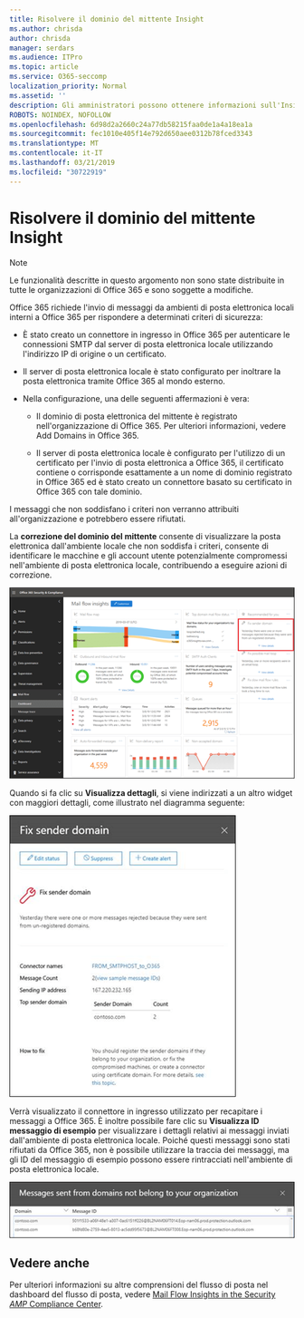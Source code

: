 ```yaml
---
title: Risolvere il dominio del mittente Insight
ms.author: chrisda
author: chrisda
manager: serdars
ms.audience: ITPro
ms.topic: article
ms.service: O365-seccomp
localization_priority: Normal
ms.assetid: ''
description: Gli amministratori possono ottenere informazioni sull'Insight del dominio del mittente Fix nel dashboard del flusso di posta in Office 365 Security & Compliance Center.
ROBOTS: NOINDEX, NOFOLLOW
ms.openlocfilehash: 6d98d2a2660c24a77db58215faa0de1a4a18ea1a
ms.sourcegitcommit: fec1010e405f14e792d650aee0312b78fced3343
ms.translationtype: MT
ms.contentlocale: it-IT
ms.lasthandoff: 03/21/2019
ms.locfileid: "30722919"
---
```

# <a name="fix-sender-domain-insight"></a>Risolvere il dominio del mittente Insight

> [!NOTE]
> Le funzionalità descritte in questo argomento non sono state distribuite in tutte le organizzazioni di Office 365 e sono soggette a modifiche.

Office 365 richiede l'invio di messaggi da ambienti di posta elettronica locali interni a Office 365 per rispondere a determinati criteri di sicurezza:

- È stato creato un connettore in ingresso in Office 365 per autenticare le connessioni SMTP dal server di posta elettronica locale utilizzando l'indirizzo IP di origine o un certificato.

- Il server di posta elettronica locale è stato configurato per inoltrare la posta elettronica tramite Office 365 al mondo esterno.

- Nella configurazione, una delle seguenti affermazioni è vera:

  - Il dominio di posta elettronica del mittente è registrato nell'organizzazione di Office 365. Per ulteriori informazioni, vedere Add Domains in Office 365.

  - Il server di posta elettronica locale è configurato per l'utilizzo di un certificato per l'invio di posta elettronica a Office 365, il certificato contiene o corrisponde esattamente a un nome di dominio registrato in Office 365 ed è stato creato un connettore basato su certificato in Office 365 con tale dominio. 

I messaggi che non soddisfano i criteri non verranno attribuiti all'organizzazione e potrebbero essere rifiutati.

La **correzione del dominio del mittente** consente di visualizzare la posta elettronica dall'ambiente locale che non soddisfa i criteri, consente di identificare le macchine e gli account utente potenzialmente compromessi nell'ambiente di posta elettronica locale, contribuendo a eseguire azioni di correzione.

![L'Insight del dominio del mittente Fix nel dashboard del flusso di posta in Office 365 Security & Compliance Center](media/sender-domain-insight-selected.png)

Quando si fa clic su **Visualizza dettagli**, si viene indirizzati a un altro widget con maggiori dettagli, come illustrato nel diagramma seguente:

![Il widget dettagli nell'Insight del dominio del mittente FIX](media/sender-domain-view-details.png)

Verrà visualizzato il connettore in ingresso utilizzato per recapitare i messaggi a Office 365. È inoltre possibile fare clic su **Visualizza ID messaggio di esempio** per visualizzare i dettagli relativi ai messaggi inviati dall'ambiente di posta elettronica locale. Poiché questi messaggi sono stati rifiutati da Office 365, non è possibile utilizzare la traccia dei messaggi, ma gli ID del messaggio di esempio possono essere rintracciati nell'ambiente di posta elettronica locale.

![Visualizzare gli ID dei messaggi di esempio nell'Insight del dominio del mittente FIX](media/sender-domain-view-sample-message-ids.png)

## <a name="see-also"></a>Vedere anche

Per ulteriori informazioni su altre comprensioni del flusso di posta nel dashboard del flusso di posta, vedere [Mail Flow Insights in the Security _AMP_ Compliance Center](mail-flow-insights-v2.md).
